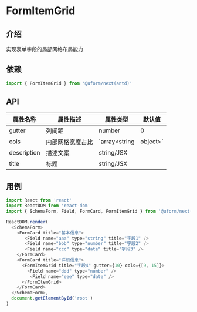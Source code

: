 # FormItemGrid

## 介绍

实现表单字段的局部网格布局能力

## 依赖

```javascript
import { FormItemGrid } from '@uform/next(antd)'
```

## API

| 属性名称    | 属性描述         | 属性类型                 | 默认值                                                                                                      |
| ----------- | ---------------- | ------------------------ | ----------------------------------------------------------------------------------------------------------- |
| gutter      | 列间距           | number                   | 0                                                                                                           |
| cols        | 内部网格宽度占比 | `array<string | object>` | 不传值默认等比分割，可传入类似[4, 8]进行不等比分割，如果数组元素传对象，则是`[{span:3,offset:0}]`这样的形式 |
| description | 描述文案         | string/JSX               |                                                                                                             |
| title       | 标题             | string/JSX               |                                                                                                             |

## 用例

```javascript
import React from 'react'
import ReactDOM from 'react-dom'
import { SchemaForm, Field, FormCard, FormItemGrid } from '@uform/next(antd)'

ReactDOM.render(
  <SchemaForm>
    <FormCard title="基本信息">
      ​ <Field name="aaa" type="string" title="字段1" />
      ​ <Field name="bbb" type="number" title="字段2" />
      ​ <Field name="ccc" type="date" title="字段3" />​
    </FormCard>
    <FormCard title="详细信息">
      <FormItemGrid title="字段4" gutter={10} cols={[9, 15]}>
        <Field name="ddd" type="number" />
        ​ <Field name="eee" type="date" />
      </FormItemGrid>
    </FormCard>
  </SchemaForm>,
  document.getElementById('root')
)
```
